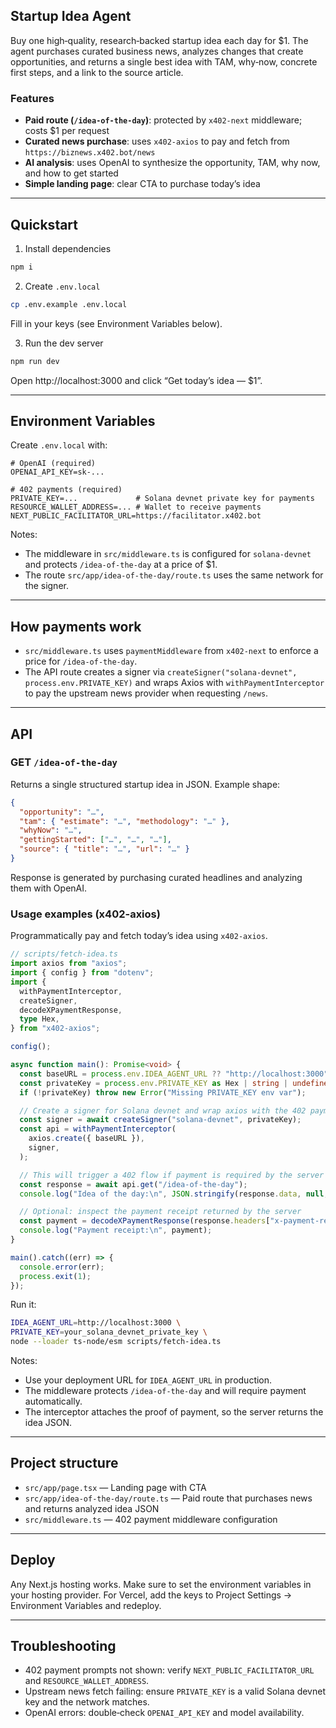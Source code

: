 ## Startup Idea Agent

Buy one high‑quality, research‑backed startup idea each day for $1. The agent purchases curated business news, analyzes changes that create opportunities, and returns a single best idea with TAM, why‑now, concrete first steps, and a link to the source article.

### Features
- **Paid route (`/idea-of-the-day`)**: protected by `x402-next` middleware; costs $1 per request
- **Curated news purchase**: uses `x402-axios` to pay and fetch from `https://biznews.x402.bot/news`
- **AI analysis**: uses OpenAI to synthesize the opportunity, TAM, why now, and how to get started
- **Simple landing page**: clear CTA to purchase today’s idea

---

## Quickstart

1) Install dependencies
```bash
npm i
```

2) Create `.env.local`
```bash
cp .env.example .env.local
```
Fill in your keys (see Environment Variables below).

3) Run the dev server
```bash
npm run dev
```
Open http://localhost:3000 and click “Get today’s idea — $1”.

---

## Environment Variables
Create `.env.local` with:
```
# OpenAI (required)
OPENAI_API_KEY=sk-...

# 402 payments (required)
PRIVATE_KEY=...             # Solana devnet private key for payments
RESOURCE_WALLET_ADDRESS=... # Wallet to receive payments
NEXT_PUBLIC_FACILITATOR_URL=https://facilitator.x402.bot
```

Notes:
- The middleware in `src/middleware.ts` is configured for `solana-devnet` and protects `/idea-of-the-day` at a price of $1.
- The route `src/app/idea-of-the-day/route.ts` uses the same network for the signer.

---

## How payments work
- `src/middleware.ts` uses `paymentMiddleware` from `x402-next` to enforce a price for `/idea-of-the-day`.
- The API route creates a signer via `createSigner("solana-devnet", process.env.PRIVATE_KEY)` and wraps Axios with `withPaymentInterceptor` to pay the upstream news provider when requesting `/news`.

---

## API
### GET `/idea-of-the-day`
Returns a single structured startup idea in JSON. Example shape:
```json
{
  "opportunity": "…",
  "tam": { "estimate": "…", "methodology": "…" },
  "whyNow": "…",
  "gettingStarted": ["…", "…", "…"],
  "source": { "title": "…", "url": "…" }
}
```

Response is generated by purchasing curated headlines and analyzing them with OpenAI.

### Usage examples (x402-axios)
Programmatically pay and fetch today’s idea using `x402-axios`.

```ts
// scripts/fetch-idea.ts
import axios from "axios";
import { config } from "dotenv";
import {
  withPaymentInterceptor,
  createSigner,
  decodeXPaymentResponse,
  type Hex,
} from "x402-axios";

config();

async function main(): Promise<void> {
  const baseURL = process.env.IDEA_AGENT_URL ?? "http://localhost:3000";
  const privateKey = process.env.PRIVATE_KEY as Hex | string | undefined;
  if (!privateKey) throw new Error("Missing PRIVATE_KEY env var");

  // Create a signer for Solana devnet and wrap axios with the 402 payment interceptor
  const signer = await createSigner("solana-devnet", privateKey);
  const api = withPaymentInterceptor(
    axios.create({ baseURL }),
    signer,
  );

  // This will trigger a 402 flow if payment is required by the server
  const response = await api.get("/idea-of-the-day");
  console.log("Idea of the day:\n", JSON.stringify(response.data, null, 2));

  // Optional: inspect the payment receipt returned by the server
  const payment = decodeXPaymentResponse(response.headers["x-payment-response"]);
  console.log("Payment receipt:\n", payment);
}

main().catch((err) => {
  console.error(err);
  process.exit(1);
});
```

Run it:
```bash
IDEA_AGENT_URL=http://localhost:3000 \
PRIVATE_KEY=your_solana_devnet_private_key \
node --loader ts-node/esm scripts/fetch-idea.ts
```

Notes:
- Use your deployment URL for `IDEA_AGENT_URL` in production.
- The middleware protects `/idea-of-the-day` and will require payment automatically.
- The interceptor attaches the proof of payment, so the server returns the idea JSON.

---

## Project structure
- `src/app/page.tsx` — Landing page with CTA
- `src/app/idea-of-the-day/route.ts` — Paid route that purchases news and returns analyzed idea JSON
- `src/middleware.ts` — 402 payment middleware configuration

---

## Deploy
Any Next.js hosting works. Make sure to set the environment variables in your hosting provider. For Vercel, add the keys to Project Settings → Environment Variables and redeploy.

---

## Troubleshooting
- 402 payment prompts not shown: verify `NEXT_PUBLIC_FACILITATOR_URL` and `RESOURCE_WALLET_ADDRESS`.
- Upstream news fetch failing: ensure `PRIVATE_KEY` is a valid Solana devnet key and the network matches.
- OpenAI errors: double‑check `OPENAI_API_KEY` and model availability.
